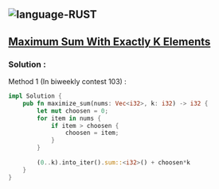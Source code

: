 ![language-RUST](https://img.shields.io/badge/RUST-8d4004?style=for-the-badge&logo=RUST)
---

## [Maximum Sum With Exactly K Elements](https://leetcode.com/problems/maximum-sum-with-exactly-k-elements)

### Solution :

Method 1 (In biweekly contest 103) :
```rust
impl Solution {
    pub fn maximize_sum(nums: Vec<i32>, k: i32) -> i32 {
        let mut choosen = 0;
        for item in nums {
            if item > choosen {
                choosen = item;
            }
        }
        
        (0..k).into_iter().sum::<i32>() + choosen*k
    }
}
```
